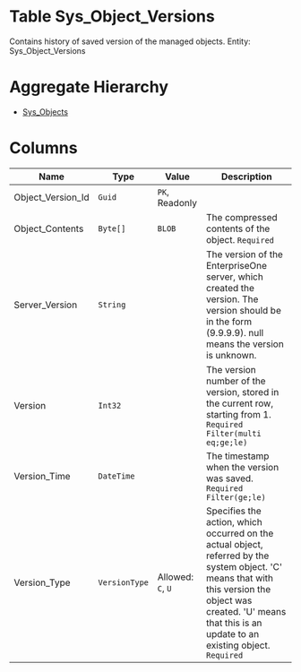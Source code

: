 # Table Sys_Object_Versions

Contains history of saved version of the managed objects. Entity: Sys_Object_Versions

# Aggregate Hierarchy

* [Sys_Objects](Sys_Objects.md)

# Columns

| Name | Type | Value | Description |
| - | - | - | --- |
|Object_Version_Id|`Guid`|`PK`, Readonly||
|Object_Contents|`Byte[]`|`BLOB`|The compressed contents of the object. `Required` |
|Server_Version|`String`||The version of the EnterpriseOne server, which created the version. The version should be in the form (9.9.9.9). null means the version is unknown. |
|Version|`Int32`||The version number of the version, stored in the current row, starting from 1. `Required` `Filter(multi eq;ge;le)` |
|Version_Time|`DateTime`||The timestamp when the version was saved. `Required` `Filter(ge;le)` |
|Version_Type|`VersionType`|Allowed: `C`, `U`|Specifies the action, which occurred on the actual object, referred by the system object.  'C' means that with this version the object was created. 'U' means that this is an update to an existing object. `Required` |
